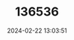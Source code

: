 ---
title: "136536"
category: "Microtus brachycercus"
draft: false
date: 2024-02-22 13:03:51
languages:
  Italian: ["Arvicola Bruzia"]
  English: ["Calabria Pine Vole"]
---